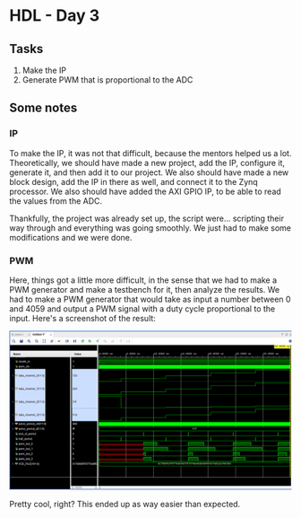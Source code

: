 # HDL - Day 3

## Tasks

1. Make the IP
2. Generate PWM that is proportional to the ADC

## Some notes

### IP

To make the IP, it was not that difficult, because the mentors helped us a lot. Theoretically, we should have made a new project, add the IP, configure it, generate it, and then add it to our project. We also should have made a new block design, add the IP in there as well, and connect it to the Zynq processor. We also should have added the AXI GPIO IP, to be able to read the values from the ADC.

Thankfully, the project was already set up, the script were... scripting their way through and everything was going smoothly. We just had to make some modifications and we were done.

### PWM

Here, things got a little more difficult, in the sense that we had to make a PWM generator and make a testbench for it, then analyze the results. We had to make a PWM generator that would take as input a number between 0 and 4059 and output a PWM signal with a duty cycle proportional to the input. Here's a screenshot of the result:

![PWM](../images/pwm.png)

Pretty cool, right? This ended up as way easier than expected.
